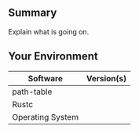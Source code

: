 ## Summary
Explain what is going on.

## Your Environment
| Software         | Version(s) |
| ---------------- | ---------- |
| path-table      |
| Rustc            |
| Operating System |
